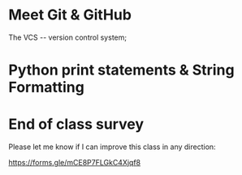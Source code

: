 
# Meet Git & GitHub 

The VCS -- version control system;




# Python print statements & String Formatting


# End of class survey

Please let me know if I can improve this class in any direction:

https://forms.gle/mCE8P7FLGkC4Xjqf8


